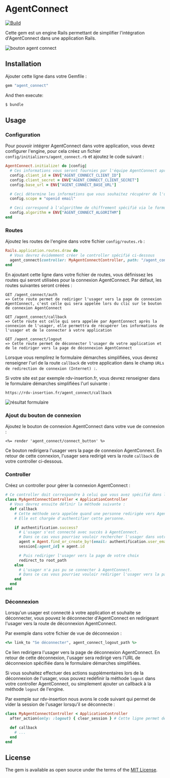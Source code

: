 # AgentConnect

[![Build](https://github.com/gip-inclusion/agent_connect_engine/actions/workflows/main.yml/badge.svg)](https://github.com/gip-inclusion/agent_connect_engine/actions)

Cette gem est un engine Rails permettant de simplifier l'intégration d'AgentConnect dans une application Rails.

![bouton agent connect](https://github.com/gip-inclusion/agent_connect_engine/blob/feat/improved-api/docs/bouton-connexion.png?raw=true)

## Installation
Ajouter cette ligne dans votre Gemfile :

```ruby
gem "agent_connect"
```

And then execute:
```bash
$ bundle
```

## Usage

### Configuration
Pour pouvoir intégrer AgentConnect dans votre application, vous devez configurer l'engine, pour cela créez un fichier `config/initializers/agent_connect.rb` et ajoutez le code suivant :
```ruby
AgentConnect.initialize! do |config|
  # Ces informations vous seront fournies par l'équipe AgentConnect après avoir rempli le formulaire démarches simplifiées
  config.client_id = ENV["AGENT_CONNECT_CLIENT_ID"]
  config.client_secret = ENV["AGENT_CONNECT_CLIENT_SECRET"]
  config.base_url = ENV["AGENT_CONNECT_BASE_URL"]

  # Ceci détermine les informations que vous souhaitez récupérer de l'usager, vous devez au préalable avoir coché ces informations dans le formulaire démarches simplifiées
  config.scope = "openid email"

  # Ceci correspond à l'algorithme de chiffrement spécifié via le formulaire démarches simplifiées
  config.algorithm = ENV["AGENT_CONNECT_ALGORITHM"]
end
```

### Routes
Ajoutez les routes de l'engine dans votre fichier `config/routes.rb` :
```ruby
Rails.application.routes.draw do
  # Vous devrez évidemment créer le controller spécifié ci-dessous
  agent_connect(controller: MyAgentConnectController, path: "/agent_connect")
end
```

En ajoutant cette ligne dans votre fichier de routes, vous définissez les routes qui seront utilisées pour la connexion AgentConnect. Par défaut, les routes suivantes seront créées :
```
GET /agent_connect/auth 
=> Cette route permet de rediriger l'usager vers la page de connexion AgentConnect, c'est celle qui sera appelée lors du clic sur le bouton de connexion AgentConnect

GET /agent_connect/callback
=> Cette route est celle qui sera appelée par AgentConnect après la connexion de l'usager, elle permettra de récupérer les informations de l'usager et de le connecter à votre application

GET /agent_connect/logout
=> Cette route permet de déconnecter l'usager de votre application et de le rediriger vers la page de déconnexion AgentConnect
```

Lorsque vous remplirez le formulaire démarches simplifiées, vous devrez renseigner l'url de la route `callback` de votre application dans le champ `URLs de redirection de connexion (Internet) :`.

Si votre site est par exemple rdv-insertion.fr, vous devrez renseigner dans le formulaire démarches simplifiées l'url suivante :
```
https://rdv-insertion.fr/agent_connect/callback
```

![résultat formulaire](https://github.com/gip-inclusion/agent_connect_engine/blob/feat/improved-api/docs/configuration-demarche-simplifiees.png?raw=true)



### Ajout du bouton de connexion
Ajoutez le bouton de connexion AgentConnect dans votre vue de connexion :
```erb
<%= render 'agent_connect/connect_button' %>
```
Ce bouton redirigera l'usager vers la page de connexion AgentConnect. En retour de cette connexion, l'usager sera redirigé vers la route `callback` de votre controller ci-dessous.

### Controller
Créez un controller pour gérer la connexion AgentConnect :
```ruby
# Ce controller doit correspondre à celui que vous avez spécifié dans le fichier de routes
class MyAgentConnectController < ApplicationController
  # Vous devrez ensuite définir la méthode suivante :
  def callback
    # Cette méthode sera appelée quand une personne redirigée vers AgentConnect aura rempli le formulaire de connexion sur le site d'AgentConnect.
    # Elle est chargée d'authentifier cette personne.

    if authentification.success?
      # L'usager s'est connecté avec succès à AgentConnect.
      # Dans ce cas vous pourriez vouloir rechercher l'usager dans votre base de données et le connecter en faisant par exemple :
      agent = Agent.find_or_create_by!(email: authentification.user_email)
      session[:agent_id] = agent.id

      # Puis rediriger l'usager vers la page de votre choix
      redirect_to root_path
    else
      # L'usager n'a pas pu se connecter à AgentConnect.
      # Dans ce cas vous pourriez vouloir rediriger l'usager vers la page de connexion avec un message d'erreur.
    end
  end
end
```

### Déconnexion
Lorsqu'un usager est connecté à votre application et souhaite se déconnecter, vous pouvez le déconnecter d'AgentConnect en redirigeant l'usager vers la route de déconnexion AgentConnect. 

Par exemple dans votre fichier de vue de déconnexion :
```ruby
<%= link_to "Se déconnecter", agent_connect_logout_path %>
```

Ce lien redirigera l'usager vers la page de déconnexion AgentConnect. En retour de cette déconnexion, l'usager sera redirigé vers l'URL de déconnexion spécifiée dans le formulaire démarches simplifiées.

Si vous souhaitez effectuer des actions supplémentaires lors de la déconnexion de l'usager, vous pouvez redéfinir la méthode `logout` dans votre controller AgentConnect, ou simplement ajouter un callback à la méthode `logout` de l'engine.

Par exemple sur rdv-insertion nous avons le code suivant qui permet de vider la session de l'usager lorsqu'il se déconnecte :
```ruby
class MyAgentConnectController < ApplicationController
  after_action(only: :logout) { clear_session } # Cette ligne permet de vider la session de l'usager après qu'il se soit déconnecté

  def callback
    # ...
  end
end
```


## License
The gem is available as open source under the terms of the [MIT License](https://opensource.org/licenses/MIT).
